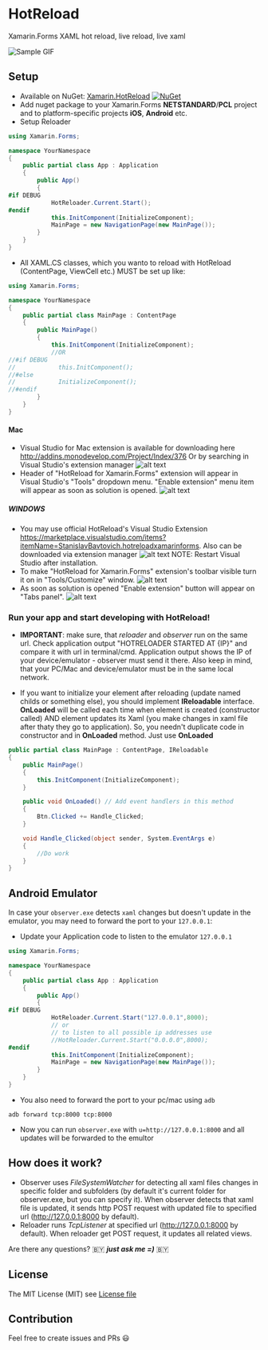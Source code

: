 # HotReload
Xamarin.Forms XAML hot reload, live reload, live xaml

![Sample GIF](https://github.com/AndreiMisiukevich/HotReload/blob/master/files/gf1.gif?raw=true)


## Setup
* Available on NuGet: [Xamarin.HotReload](http://www.nuget.org/packages/Xamarin.HotReload) [![NuGet](https://img.shields.io/nuget/v/Xamarin.HotReload.svg?label=NuGet)](https://www.nuget.org/packages/Xamarin.HotReload)
* Add nuget package to your Xamarin.Forms **NETSTANDARD**/**PCL** project and to platform-specific projects **iOS**, **Android** etc.
* Setup Reloader
```csharp
using Xamarin.Forms;

namespace YourNamespace
{
    public partial class App : Application
    {
        public App()
        {
#if DEBUG
            HotReloader.Current.Start();     
#endif
            this.InitComponent(InitializeComponent);
            MainPage = new NavigationPage(new MainPage());
        }
    }
}
```

* All XAML.CS classes, which you wanto to reload with HotReload (ContentPage, ViewCell etc.) MUST be set up like:
```csharp
using Xamarin.Forms;

namespace YourNamespace
{
    public partial class MainPage : ContentPage
    {
        public MainPage()
        {
            this.InitComponent(InitializeComponent);
            //OR
//#if DEBUG
//            this.InitComponent();
//#else
//            InitializeComponent();
//#endif
        }
    }
}
```

#### Mac

 * Visual Studio for Mac extension is available for downloading here http://addins.monodevelop.com/Project/Index/376 
Or by searching in Visual Studio's extension manager
![alt text](https://github.com/AndreiMisiukevich/HotReload/blob/master/files/mac_extension_manager.png)
 * Header of "HotReload for Xamarin.Forms" extension will appear in Visual Studio's "Tools" dropdown menu.
 "Enable extension" menu item will appear as soon as solution is opened.
 ![alt text](https://github.com/AndreiMisiukevich/HotReload/blob/master/files/mac_extension_menu.png)

##### WINDOWS 

* You may use official HotReload's Visual Studio Extension https://marketplace.visualstudio.com/items?itemName=StanislavBavtovich.hotreloadxamarinforms. Also can be downloaded via extension manager 
 ![alt text](https://github.com/AndreiMisiukevich/HotReload/blob/master/files/win_extension_manager.png)
 NOTE: Restart Visual Studio after installation.
* To make "HotReload for Xamarin.Forms" extension's toolbar visible turn it on in "Tools/Customize" window.
 ![alt text](https://github.com/AndreiMisiukevich/HotReload/blob/master/files/win_extension_enable.png)
 * As soon as solution is opened "Enable extension" button will appear on "Tabs panel".
 ![alt text](https://github.com/AndreiMisiukevich/HotReload/blob/master/files/win_extension_tab.png)
 


### Run your app and start developing with **HotReload**!

* **IMPORTANT**: make sure, that *reloader* and *observer* run on the same url. Check application output "HOTRELOADER STARTED AT {IP}" and compare it with url in terminal/cmd. Application output shows the IP of your device/emulator - observer must send it there. Also keep in mind, that your PC/Mac and device/emulator must be in the same local network.

* If you want to initialize your element after reloading (update named childs or something else), you should implement **IReloadable** interface. **OnLoaded** will be called each time when element is created (constructor called) AND element updates its Xaml (you make changes in xaml file after thaty they go to application). So, you needn't duplicate code in constructor and in **OnLoaded** method. Just use **OnLoaded**

```csharp
public partial class MainPage : ContentPage, IReloadable
{
    public MainPage()
    {
        this.InitComponent(InitializeComponent);
    }

    public void OnLoaded() // Add event handlers in this method
    {
        Btn.Clicked += Handle_Clicked;
    }

    void Handle_Clicked(object sender, System.EventArgs e)
    {
        //Do work
    }
}
```

## Android Emulator
In case your `observer.exe` detects `xaml` changes but doesn't update in the emulator, you may need to forward the port to your `127.0.0.1`:

- Update your Application code to listen to the emulator `127.0.0.1`
```csharp
using Xamarin.Forms;

namespace YourNamespace
{
    public partial class App : Application
    {
        public App()
        {
#if DEBUG
            HotReloader.Current.Start("127.0.0.1",8000);
            // or
            // to listen to all possible ip addresses use
            //HotReloader.Current.Start("0.0.0.0",8000); 
#endif
            this.InitComponent(InitializeComponent);
            MainPage = new NavigationPage(new MainPage());
        }
    }
}
```
- You also need to forward the port to your pc/mac using `adb`

```
adb forward tcp:8000 tcp:8000
```

- Now you can run `observer.exe` with `u=http://127.0.0.1:8000` and all updates will be forwarded to the emultor 

## How does it work?
- Observer uses *FileSystemWatcher* for detecting all xaml files changes in specific folder and subfolders (by default it's current folder for observer.exe, but you can specify it). When observer detects that xaml file is updated, it sends http POST request with updated file to specified url (http://127.0.0.1:8000 by default).
- Reloader runs *TcpListener* at specified url (http://127.0.0.1:8000 by default). When reloader get POST request, it updates all related views.

Are there any questions? 🇧🇾 ***just ask me =)*** 🇧🇾

## License
The MIT License (MIT) see [License file](LICENSE)

## Contribution
Feel free to create issues and PRs 😃
